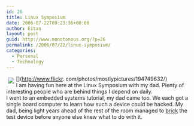 ```yaml
---
id: 26
title: Linux Symposium
date: 2006-07-22T09:23:36+00:00
author: Eitan
layout: post
guid: http://www.monotonous.org/?p=26
permalink: /2006/07/22/linux-symposium/
categories:
  - Personal
  - Technology
---
```

[<img src="http://static.flickr.com/70/194749632_a592b91b89_m_d.jpg" style="margin:5px;float:left;border:none;" />](http://www.flickr.
com/photos/mostlypictures/194749632/)  
I am having fun here at the Linux Symposium with my dad. Plenty of interesting people who are behind things I depend on daily.  
I went to an embedded systems tutorial, my dad came too. We each got a single board computer to learn how such a device could be hacked. My dad, being light years ahead of the rest of the room managed to [brick](http://en.wikipedia.org/wiki/Bricked) the test device before anyone else knew what to do with it.